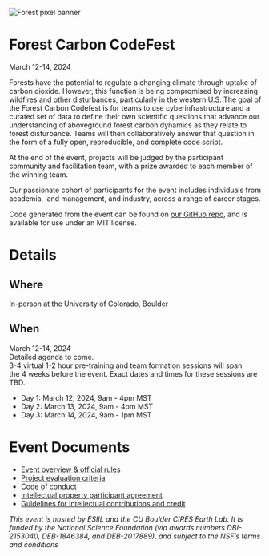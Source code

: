 ![Forest pixel banner](./assets/ForestBanner_NASA_Imagery.png)

# Forest Carbon CodeFest

March 12-14, 2024

Forests have the potential to regulate a changing climate through uptake of carbon dioxide. However, this function is being compromised by increasing wildfires and other disturbances, particularly in the western U.S. The goal of the Forest Carbon Codefest is for teams to use cyberinfrastructure and a curated set of data to define their own scientific questions that advance our understanding of aboveground forest carbon dynamics as they relate to forest disturbance. Teams will then collaboratively answer that question in the form of a fully open, reproducible, and complete code script.

At the end of the event, projects will be judged by the participant community and facilitation team, with a prize awarded to each member of the winning team.

Our passionate cohort of participants for the event includes individuals from academia, land management, and industry, across a range of career stages.

Code generated from the event can be found on [our GitHub repo](https://github.com/earthlab/forest-carbon-codefest-2024), and is available for use under an MIT license.

# Details

## Where  
In-person at the University of Colorado, Boulder  

## When  
March 12-14, 2024  
Detailed agenda to come.  
3-4 virtual 1-2 hour pre-training and team formation sessions will span  
the 4 weeks before the event. Exact dates and times for these sessions are TBD.

- Day 1: March 12, 2024, 9am - 4pm MST
- Day 2: March 13, 2024, 9am - 4pm MST 
- Day 3: March 14, 2024, 9am - 1pm MST


# Event Documents

- [Event overview & official rules](https://docs.google.com/document/d/1el21bK1y2s7QlPMZGwckOaqwhWzW6Tt6CILTUBfjlCc/edit?usp=drive_link)
- [Project evaluation criteria](https://docs.google.com/document/d/1nMNbWuwLj-zqCxvk9fpxxHOeb1OQ48ah8thdLAHxakU/edit)
- [Code of conduct](https://docs.google.com/document/d/1BpqHKCaa_NZYQXPk2BHyPG3p9tjvWMJNsixn93mtAMU/edit?usp=drive_link)
- [Intellectual property participant agreement](https://docs.google.com/document/d/1jKXWrVzuhKWbRPtcRelxcSD9svh9rvTQUmadDV1Dy1I/edit?usp=drive_link)
- [Guidelines for intellectual contributions and credit](https://drive.google.com/file/d/1WcjV412EzCxohNtjFtca-o2Gpf36ISAX/view?usp=sharing)


*This event is hosted by ESIIL and the CU Boulder CIRES Earth Lab. It is funded by the National Science Foundation (via awards numbers DBI-2153040, DEB-1846384, and DEB-2017889), and subject to the NSF’s terms and conditions*


